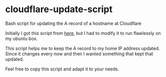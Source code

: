 # cloudflare-update-script
Bash script for updating the A record of a hostname at Cloudflare


Initially I got this script from [here](https://gist.github.com/4ft35t/510897486bc6986d19cac45b3b9ca1d0), but I had to modify it to run flawlessly on my ubuntu box.

This script helps me to keep the A record to my home IP address updated. Since it changes every now and then I wanted something that kept that updated.

Feel free to copy this script and adapt it to your needs.
